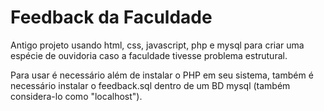 # Feedback da Faculdade
Antigo projeto usando html, css, javascript, php e mysql para criar uma espécie de ouvidoria caso a faculdade tivesse problema estrutural.

Para usar é necessário além de instalar o PHP em seu sistema, também é necessário instalar o feedback.sql dentro de um BD mysql (também considera-lo como "localhost").
